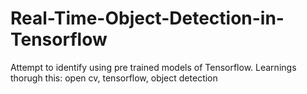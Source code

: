 # Real-Time-Object-Detection-in-Tensorflow
Attempt to identify using pre trained models of Tensorflow. Learnings thorugh this: open cv, tensorflow, object detection
